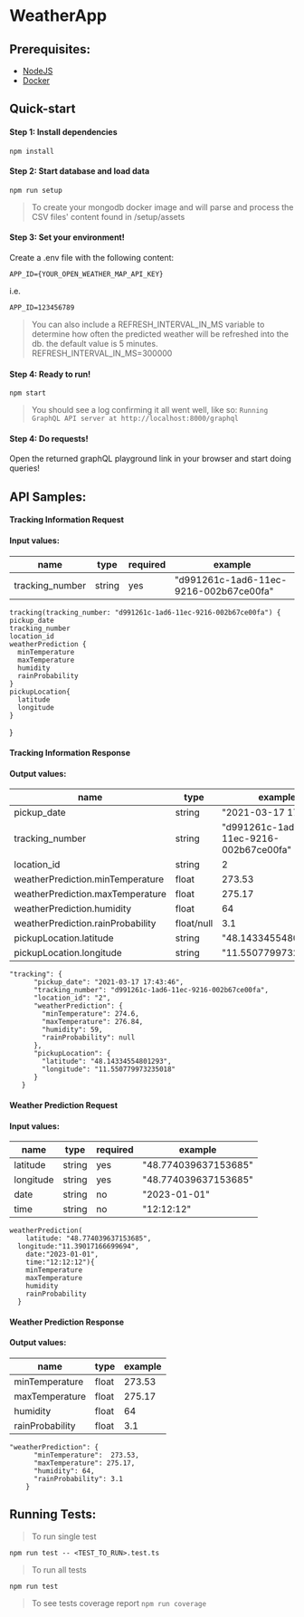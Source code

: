 # WeatherApp

## Prerequisites:

- [NodeJS](https://nodejs.org/en/download/ 'NodeJS')
- [Docker](https://www.docker.com/products/docker-desktop/ 'Docker')

## Quick-start

#### Step 1: Install dependencies

`npm install`

#### Step 2: Start database and load data

`npm run setup`

> To create your mongodb docker image and will parse and process the CSV files' content found in /setup/assets


#### Step 3: Set your environment!

Create a .env file with the following content:

`APP_ID={YOUR_OPEN_WEATHER_MAP_API_KEY}`

i.e.

`APP_ID=123456789`

> You can also include a REFRESH_INTERVAL_IN_MS variable to determine how often the predicted weather will be refreshed into the db. the default value is 5 minutes.
> REFRESH_INTERVAL_IN_MS=300000

#### Step 4: Ready to run!

`npm start`

> You should see a log confirming it all went well, like so:
> `Running GraphQL API server at http://localhost:8000/graphql`

#### Step 4: Do requests!

Open the returned graphQL playground link in your browser and start doing queries!

## API Samples:

#### Tracking Information Request

#### Input values:

| name            | type   | required | example                                |
| --------------- | ------ | -------- | -------------------------------------- |
| tracking_number | string | yes      | "d991261c-1ad6-11ec-9216-002b67ce00fa" |

    tracking(tracking_number: "d991261c-1ad6-11ec-9216-002b67ce00fa") {
    pickup_date
    tracking_number
    location_id
    weatherPrediction {
      minTemperature
      maxTemperature
      humidity
      rainProbability
    }
    pickupLocation{
      latitude
      longitude
    }
  }

#### Tracking Information Response

#### Output values:

| name                              | type       | example                                |
| --------------------------------- | ---------- | -------------------------------------- |
| pickup_date                       | string     | "2021-03-17 17:43:46"                  |
| tracking_number                   | string     | "d991261c-1ad6-11ec-9216-002b67ce00fa" |
| location_id                       | string     | 2                                      |
| weatherPrediction.minTemperature  | float      | 273.53                                 |
| weatherPrediction.maxTemperature  | float      | 275.17                                 |
| weatherPrediction.humidity        | float      | 64                                     |
| weatherPrediction.rainProbability | float/null | 3.1                                    |
| pickupLocation.latitude           | string     | "48.14334554801293"                    |
| pickupLocation.longitude          | string     | "11.550779973235018"                   |

    "tracking": {
          "pickup_date": "2021-03-17 17:43:46",
          "tracking_number": "d991261c-1ad6-11ec-9216-002b67ce00fa",
          "location_id": "2",
          "weatherPrediction": {
            "minTemperature": 274.6,
            "maxTemperature": 276.84,
            "humidity": 59,
            "rainProbability": null
          },
          "pickupLocation": {
            "latitude": "48.14334554801293",
            "longitude": "11.550779973235018"
          }
       }

#### Weather Prediction Request

#### Input values:

| name      | type   | required | example              |
| --------- | ------ | -------- | -------------------- |
| latitude  | string | yes      | "48.774039637153685" |
| longitude | string | yes      | "48.774039637153685" |
| date      | string | no       | "2023-01-01"         |
| time      | string | no       | "12:12:12"           |

    weatherPrediction(
    	latitude: "48.774039637153685",
      longitude:"11.39017166699694",
    	date:"2023-01-01",
    	time:"12:12:12"){
        minTemperature
        maxTemperature
        humidity
        rainProbability
      }

#### Weather Prediction Response

#### Output values:

| name            | type  | example |
| --------------- | ----- | ------- |
| minTemperature  | float | 273.53  |
| maxTemperature  | float | 275.17  |
| humidity        | float | 64      |
| rainProbability | float | 3.1     |

    "weatherPrediction": {
          "minTemperature":  273.53,
          "maxTemperature": 275.17,
          "humidity": 64,
          "rainProbability": 3.1
        }

## Running Tests:

> To run single test

`npm run test -- <TEST_TO_RUN>.test.ts`

> To run all tests

`npm run test`

> To see tests coverage report
`npm run coverage`
